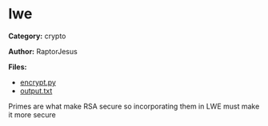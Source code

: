 # lwe
**Category:** crypto

**Author:** RaptorJesus

**Files:**
* [encrypt.py](./encrypt.py)
* [output.txt](./output.txt)

Primes are what make RSA secure so incorporating them in LWE must make it more secure

